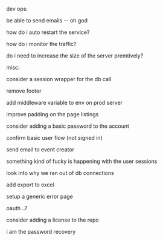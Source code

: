 

dev ops:

be able to send emails -- oh god

how do i auto restart the service?

how do i monitor the traffic?

do i need to increase the size of the server premtively?

misc:

consider a session wrapper for the db call

remove footer

add middleware variable to env on prod server

improve padding on the page listings

consider adding a basic password to the account

confirm basic user flow (not signed in)

send email to event creator

something kind of fucky is happening with the user sessions

look into why we ran out of db connections

add export to excel

setup a generic error page

oauth ..?

consider adding a license to the repo

i am the password recovery

